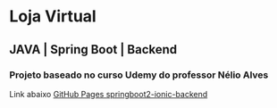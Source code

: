 # **Loja Virtual**
## **JAVA** | **Spring Boot** | **Backend**
### Projeto baseado no curso Udemy do professor Nélio Alves

Link abaixo
[GitHub Pages springboot2-ionic-backend](https://github.com/acenelio/springboot2-ionic-backend)
